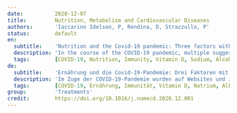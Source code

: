 ```yaml
---
date:          2020-12-07
title:         Nutrition, Metabolism and Cardiovascular Diseases
authors:       'Iaccarino Idelson, P, Rendina, D, Strazzullo, P'
status:        default
en:
  subtitle:    'Nutrition and the Covid-19 pandemic: Three factors with high impact on community health'
  description: 'In the course of the COVID-19 pandemic, multiple suggestions have been delivered through websites and social media referring to natural substances and various kinds of supplements with thaumaturgical properties in preventing and/or fighting the coronavirus infection. Indeed, there is no clinical trial evidence that a dietary or pharmacological supplementation of any particular substance will increase the effectiveness of the immune defences. There are however three nutritional issues that deserve special attention under the present circumstances, namely vitamin D deficiency, excess salt intake and inappropriate alcohol consumption. Here is a short review of the current knowledge about the possible role of these factors in the immunity defence system and their potential impact on the modulation of the immune response to SARS-COV2 infection. For all of these factors there is convincing evidence of an impact on the immune defence structure and function. In the absence of RCT demonstration that increased ingestion of any given substance may confer protection against the new enemy, special attention to correction of these three nutritional criticisms is certainly warranted at the time of COVID pandemic. We propose that the inappropriate intake of salt and alcohol and the risk of inadequate vitamin D status should be object of screening, in particular in subjects at high mortality risk from SARS-COV 2 infection, such as institutionalised elderly subjects and all those affected by predisposing conditions.'
  tags:        [COVID-19, Nutrition, Immunity, Vitamin D, Sodium, Alcohol]
de:
  subtitle:    'Ernährung und die Covid-19-Pandemie: Drei Faktoren mit großem Einfluss auf die Gesundheit der Bevölkerung'
  description: 'Im Zuge der COVID-19-Pandemie wurden auf Websites und in sozialen Medien zahlreiche Vorschläge für natürliche Substanzen und verschiedene Arten von Nahrungsergänzungsmitteln mit thaumaturgischen Eigenschaften zur Vorbeugung und/oder Bekämpfung der Coronavirus-Infektion gemacht. In der Tat gibt es keine klinischen Studien, die belegen, dass eine diätetische oder pharmakologische Ergänzung einer bestimmten Substanz die Wirksamkeit der Immunabwehr erhöht. Es gibt jedoch drei Ernährungsprobleme, die unter den derzeitigen Umständen besondere Aufmerksamkeit verdienen, nämlich Vitamin-D-Mangel, übermäßige Salzaufnahme und unangemessener Alkoholkonsum. Im Folgenden wird ein kurzer Überblick über den derzeitigen Wissensstand über die mögliche Rolle dieser Faktoren im Immunabwehrsystem und ihre potenziellen Auswirkungen auf die Modulation der Immunantwort auf die SARS-COV2-Infektion gegeben. Für alle diese Faktoren gibt es überzeugende Hinweise auf einen Einfluss auf die Struktur und Funktion der Immunabwehr. In Ermangelung eines RCT-Nachweises, dass eine erhöhte Zufuhr einer bestimmten Substanz Schutz gegen den neuen Feind bietet, ist eine besondere Aufmerksamkeit für die Korrektur dieser drei ernährungsbedingten Kritikpunkte zum Zeitpunkt der COVID-Pandemie sicherlich gerechtfertigt. Wir schlagen vor, dass die unangemessene Aufnahme von Salz und Alkohol und das Risiko eines unzureichenden Vitamin-D-Status Gegenstand eines Screenings sein sollten, insbesondere bei Personen mit einem hohen Sterblichkeitsrisiko durch eine SARS-COV-2-Infektion, wie z. B. ältere Menschen in Heimen und alle, die von prädisponierenden Bedingungen betroffen sind.' 
  tags:        [COVID-19, Ernährung, Immunität, Vitamin D, Natrium, Alkohol]
group:         'Treatments'
credit:        https://doi.org/10.1016/j.numecd.2020.12.001
---
```


